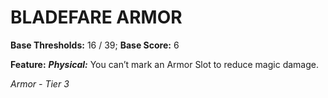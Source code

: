 # BLADEFARE ARMOR

**Base Thresholds:** 16 / 39; **Base Score:** 6

**Feature:** ***Physical:*** You can’t mark an Armor Slot to reduce magic damage.

*Armor - Tier 3*